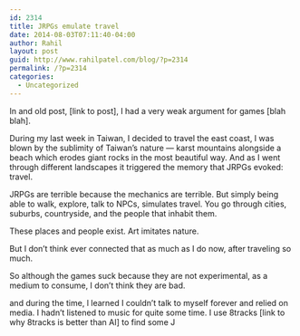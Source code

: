 ```yaml
---
id: 2314
title: JRPGs emulate travel
date: 2014-08-03T07:11:40-04:00
author: Rahil
layout: post
guid: http://www.rahilpatel.com/blog/?p=2314
permalink: /?p=2314
categories:
  - Uncategorized
---
```

In and old post, [link to post], I had a very weak argument for games [blah blah].

During my last week in Taiwan, I decided to travel the east coast, I was blown by the sublimity of Taiwan&#8217;s nature &#8212; karst mountains alongside a beach which erodes giant rocks in the most beautiful way. And as I went through different landscapes it triggered the memory that JRPGs evoked: travel.

JRPGs are terrible because the mechanics are terrible. But simply being able to walk, explore, talk to NPCs, simulates travel. You go through cities, suburbs, countryside, and the people that inhabit them.

These places and people exist. Art imitates nature.

But I don&#8217;t think ever connected that as much as I do now, after traveling so much.

So although the games suck because they are not experimental, as a medium to consume, I don&#8217;t think they are bad.

and during the time, l learned I couldn&#8217;t talk to myself forever and relied on media. I hadn&#8217;t listened to music for quite some time. I use 8tracks [link to why 8tracks is better than AI] to find some J